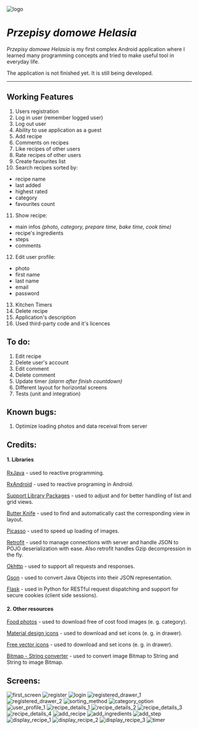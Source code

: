 ![logo](Photo/logo.png)

# *Przepisy domowe Helasia*

*Przepisy domowe Helasia* is my first complex Android application where I learned many programming concepts and tried to make useful tool in everyday life.

The application is not finished yet. It is still being developed.

---


## Working Features
1. Users registration
2. Log in user (remember logged user)
3. Log out user
4. Ability to use application as a guest
5. Add recipe
6. Comments on recipes
7. Like recipes of other users
8. Rate recipes of other users
9. Create favourites list
10. Search recipes sorted by:
 - recipe name
 - last added
 - highest rated
 - category
 - favourites count
11. Show recipe:
 - main infos *(photo, category, prepare time, bake time, cook time)*
 - recipe's ingredients
 - steps
 - comments
12. Edit user profile:
 - photo
 - first name
 - last name
 - email
 - password
13. Kitchen Timers
14. Delete recipe
15. Application's description
16. Used third-party code and it's licences

## To do:
 1. Edit recipe
 2. Delete user's account
 3. Edit comment
 4. Delete comment
 5. Update timer *(alarm after finish countdown)*
 6. Different layout for horizontal screens
 7. Tests (unit and integration)

## Known bugs:
 1. Optimize loading photos and data receival from server

## Credits:
#### 1. Libraries
[RxJava](https://github.com/ReactiveX/RxJava) - used to reactive programming.

[RxAndroid](https://github.com/ReactiveX/RxAndroid) - used to reactive programing in Android.

[Support Library Packages](https://developer.android.com/topic/libraries/support-library/packages "Support Library Packages") - used to adjust and for better handling of list and grid views.

[Butter Knife](http://jakewharton.github.io/butterknife) - used to find and automatically cast the corresponding view in layout.

[Picasso](http://square.github.io/picasso) - used to speed up loading of images.

[Retrofit](https://square.github.io/retrofit) - used to manage connections with server and handle JSON to POJO deserialization with ease. Also retrofit handles Gzip decompression in the fly.

[Okhttp](http://square.github.io/okhttp) - used to support all requests and responses.

[Gson](https://github.com/google/gson) - used to convert Java Objects into their JSON representation.

[Flask](http://flask.pocoo.org) - used in Python for RESTful request dispatching and support for secure cookies (client side sessions).

#### 2. Other resources
[Food photos](https://pixabay.com/pl/photos/?cat=food) - used to download free of cost food images (e. g. category).

[Material design icons](https://github.com/google/material-design-icons) - used to download and set icons (e. g. in drawer).

[Free vector icons](https://www.flaticon.com/) - used to download and set icons (e. g. in drawer).

[Bitmap - String converter](http://vinayandroid.blogspot.com/2015/02/convert-image-bitmap-to-string.html) - used to convert image Bitmap to String and String to image Bitmap.


## Screens:
![first_screen](Photo/rev2/first_screen_rev2.PNG)
![register](Photo/rev2/register_rev2.PNG)
![login](Photo/rev2/login_rev2.PNG)
![registered_drawer_1](Photo/rev2/registered_drawer_1_rev2.PNG)
![registered_drawer_2](Photo/rev2/registered_drawer_2_rev2.PNG)
![sorting_method](Photo/rev2/sorting_method_rev2.PNG)
![category_option](Photo/rev2/category_option_rev2.PNG)
![user_profile_1](Photo/rev2/user_profile_1_rev2.PNG)
![recipe_details_1](Photo/rev2/recipe_details_1_rev2.PNG)
![recipe_details_2](Photo/rev2/recipe_details_2_rev2.PNG)
![recipe_details_3](Photo/rev2/recipe_details_3_rev2.PNG)
![recipe_details_4](Photo/rev2/recipe_details_4_rev2.PNG)
![add_recipe](Photo/rev2/add_recipe_1_rev2.PNG)
![add_ingredients](Photo/rev2/add_ingredients_rev2.PNG)
![add_step](Photo/rev2/add_step_rev2.PNG)
![display_recipe_1](Photo/rev2/display_recipe_1_rev2.PNG)
![display_recipe_2](Photo/rev2/display_recipe_2_rev2.PNG)
![display_recipe_3](Photo/rev2/display_recipe_3_rev2.PNG)
![timer](Photo/rev2/timer_rev2.PNG)
